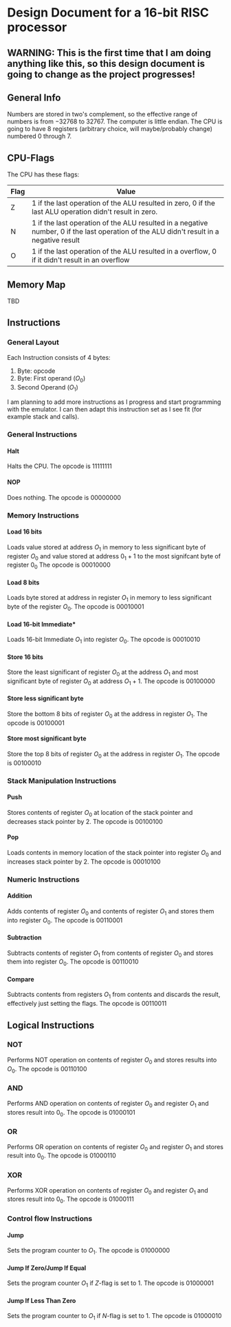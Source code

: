 # **Design Document for a 16-bit RISC processor**

## **WARNING: This is the first time that I am doing anything like this, so this design document is going to change as the project progresses!**

## **General Info**

Numbers are stored in two's complement, so the effective range of numbers is from $-32768$ to $32767$. 
The computer is little endian.
The CPU is going to have 8 registers (arbitrary choice, will maybe/probably change) numbered 0 through 7.

## **CPU-Flags**

The CPU has these flags:

| Flag | Value |
| ---- | ----- |
| Z | 1 if the last operation of the ALU resulted in zero, 0 if the last ALU operation didn't result in zero. |
| N | 1 if the last operation of the ALU resulted in a negative number, 0 if the last operation of the ALU didn't result in a negative result |
| O | 1 if the last operation of the ALU resulted in a overflow, 0 if it didn't result in an overflow |

## **Memory Map**

TBD

## **Instructions**

### **General Layout**

Each Instruction consists of 4 bytes:

1. Byte: opcode
2. Byte: First operand ($O_0$)
3. Second Operand ($O_1$)

I am planning to add more instructions as I progress and start programming with the emulator. I can then adapt this instruction set as I see fit (for example stack and calls).

### **General Instructions**

#### **Halt**

Halts the CPU. The opcode is $1111 1111$

#### **NOP**

Does nothing. The opcode is $0000 0000$

### **Memory Instructions**

#### **Load 16 bits**

Loads value stored at address $O_1$ in memory to less significant byte of register $O_0$ and value stored at address $0_1 + 1$ to the most signifcant byte of register $0_0$ The opcode is $0001 0000$

#### **Load 8 bits**
Loads byte stored at address in register $O_1$ in memory to less significant byte of the register $O_0$. The opcode is $0001 0001$

#### **Load 16-bit Immediate***
Loads 16-bit Immediate $O_1$ into register $O_0$. The opcode is $0001 0010$

#### **Store 16 bits**
Store the least significant of register $O_0$ at the address $O_1$ and most significant byte of register $O_0$ at address $O_1 + 1$. The opcode is $0010 0000$

#### **Store less significant byte**
Store the bottom 8 bits of register $O_0$ at the address in register $O_1$. The opcode is $0010 0001$

#### **Store most significant byte**
Store the top 8 bits of register $O_0$ at the address in register $O_1$. The opcode is $0010 0010$

### **Stack Manipulation Instructions**
#### **Push**
Stores contents of register $O_0$ at location of the stack pointer and decreases stack pointer by 2. The opcode is $0010 0100$

#### **Pop**
Loads contents in memory location of the stack pointer into register $O_0$ and increases stack pointer by 2. The opcode is $0001 0100$

### **Numeric Instructions**

#### **Addition**

Adds contents of register $O_0$ and contents of register $O_1$ and stores them into register $O_0$. The opcode is $0011 0001$

#### **Subtraction**

Subtracts contents of register $O_1$ from contents of register $O_0$ and stores them into register $O_0$. The opcode is $0011 0010$

#### **Compare**

Subtracts contents from registers $O_1$ from contents and discards the result, effectively just setting the flags. The opcode is $0011 0011$

## **Logical Instructions**

### **NOT**

Performs NOT operation on contents of register $O_0$ and stores results into $O_0$. The opcode is $0011 0100$

### **AND**

Performs AND operation on contents of register $O_0$ and register $O_1$ and stores result into $0_0$. The opcode is $0100 0101$

### **OR**

Performs OR operation on contents of register $O_0$ and register $O_1$ and stores result into $0_0$. The opcode is $0100 0110$

### **XOR**

Performs XOR operation on contents of register $O_0$ and register $O_1$ and stores result into $0_0$. The opcode is $0100 0111$

### **Control flow Instructions**

#### **Jump**

Sets the program counter to $O_1$. The opcode is $0100 0000$

#### **Jump If Zero/Jump If Equal**

Sets the program counter $O_1$ if $Z$-flag is set to 1. The opcode is $0100 0001$

#### **Jump If Less Than Zero**

Sets the program counter to $O_1$ if $N$-flag is set to 1. The opcode is $0100 0010$
